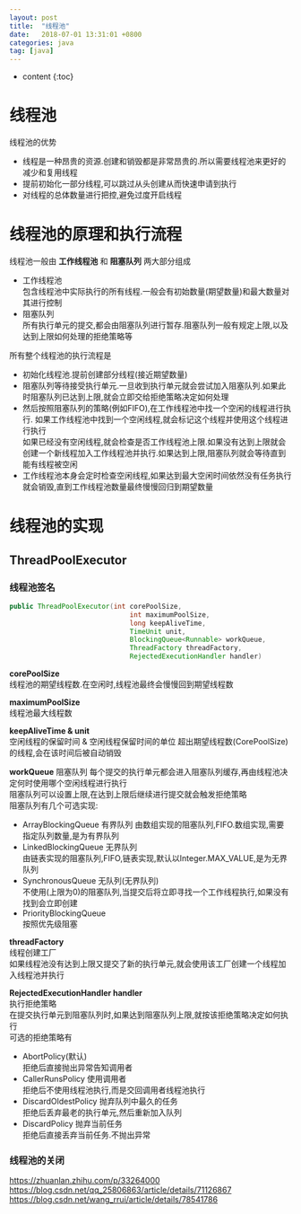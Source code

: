 ```yaml
---
layout: post
title:  "线程池"
date:   2018-07-01 13:31:01 +0800
categories: java
tag: [java]
---
```


* content
{:toc}


# 线程池  

线程池的优势  
* 线程是一种昂贵的资源.创建和销毁都是非常昂贵的.所以需要线程池来更好的减少和复用线程  
* 提前初始化一部分线程,可以跳过从头创建从而快速申请到执行  
* 对线程的总体数量进行把控,避免过度开启线程   

# 线程池的原理和执行流程  

线程池一般由 **工作线程池** 和 **阻塞队列** 两大部分组成  
* 工作线程池   
包含线程池中实际执行的所有线程.一般会有初始数量(期望数量)和最大数量对其进行控制  
* 阻塞队列  
所有执行单元的提交,都会由阻塞队列进行暂存.阻塞队列一般有规定上限,以及达到上限如何处理的拒绝策略等  

所有整个线程池的执行流程是  
* 初始化线程池.提前创建部分线程(接近期望数量)  
* 阻塞队列等待接受执行单元.一旦收到执行单元就会尝试加入阻塞队列.如果此时阻塞队列已达到上限,就会立即交给拒绝策略决定如何处理
* 然后按照阻塞队列的策略(例如FIFO),在工作线程池中找一个空闲的线程进行执行. 
如果工作线程池中找到一个空闲线程,就会标记这个线程并使用这个线程进行执行  
如果已经没有空闲线程,就会检查是否工作线程池上限.如果没有达到上限就会创建一个新线程加入工作线程池并执行.如果达到上限,阻塞队列就会等待直到能有线程被空闲  
* 工作线程池本身会定时检查空闲线程,如果达到最大空闲时间依然没有任务执行就会销毁,直到工作线程池数量最终慢慢回归到期望数量  

# 线程池的实现  

## ThreadPoolExecutor  

### 线程池签名  
```java
public ThreadPoolExecutor(int corePoolSize,
                              int maximumPoolSize,
                              long keepAliveTime,
                              TimeUnit unit,
                              BlockingQueue<Runnable> workQueue,
                              ThreadFactory threadFactory,
                              RejectedExecutionHandler handler)
```
**corePoolSize**  
线程池的期望线程数.在空闲时,线程池最终会慢慢回到期望线程数  

**maximumPoolSize**  
线程池最大线程数  

**keepAliveTime & unit**  
空闲线程的保留时间 & 空闲线程保留时间的单位
超出期望线程数(CorePoolSize)的线程,会在该时间后被自动销毁  

**workQueue**
阻塞队列
每个提交的执行单元都会进入阻塞队列缓存,再由线程池决定何时使用哪个空闲线程进行执行  
阻塞队列可以设置上限,在达到上限后继续进行提交就会触发拒绝策略  
阻塞队列有几个可选实现:  
* ArrayBlockingQueue 有界队列 
由数组实现的阻塞队列,FIFO.数组实现,需要指定队列数量,是为有界队列  
* LinkedBlockingQueue 无界队列  
由链表实现的阻塞队列,FIFO,链表实现,默认以Integer.MAX_VALUE,是为无界队列
* SynchronousQueue 无队列(无界队列)  
不使用(上限为0)的阻塞队列,当提交后将立即寻找一个工作线程执行,如果没有找到会立即创建  
* PriorityBlockingQueue  
按照优先级阻塞

**threadFactory**  
线程创建工厂  
如果线程池没有达到上限又提交了新的执行单元,就会使用该工厂创建一个线程加入线程池并执行  

**RejectedExecutionHandler handler**  
执行拒绝策略  
在提交执行单元到阻塞队列时,如果达到阻塞队列上限,就按该拒绝策略决定如何执行  
可选的拒绝策略有  
* AbortPolicy(默认)  
拒绝后直接抛出异常告知调用者  
* CallerRunsPolicy 使用调用者  
拒绝后不使用线程池执行,而是交回调用者线程池执行  
* DiscardOldestPolicy 抛弃队列中最久的任务  
拒绝后丢弃最老的执行单元,然后重新加入队列  
* DiscardPolicy 抛弃当前任务  
拒绝后直接丢弃当前任务.不抛出异常  



### 线程池的关闭  



https://zhuanlan.zhihu.com/p/33264000
https://blog.csdn.net/qq_25806863/article/details/71126867
https://blog.csdn.net/wang_rrui/article/details/78541786



